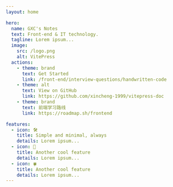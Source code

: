 ```yaml
---
layout: home

hero:
  name: GXC's Notes
  text: Front-end & IT technology.
  tagline: Lorem ipsum...
  image:
    src: /logo.png
    alt: VitePress
  actions:
    - theme: brand
      text: Get Started
      link: /front-end/interview-questions/handwritten-code
    - theme: alt
      text: View on GitHub
      link: https://github.com/xincheng-1999/vitepress-doc
    - theme: brand
      text: 前端学习路线
      link: https://roadmap.sh/frontend

features:
  - icon: 🛠️
    title: Simple and minimal, always
    details: Lorem ipsum...
  - icon: 🔨
    title: Another cool feature
    details: Lorem ipsum...
  - icon: 🍀
    title: Another cool feature
    details: Lorem ipsum...
---
```


<style>

  :root {
  --vp-home-hero-name-color: transparent;
  --vp-home-hero-name-background: -webkit-linear-gradient(120deg, #bfc, #41d1ff);
}
</style>
